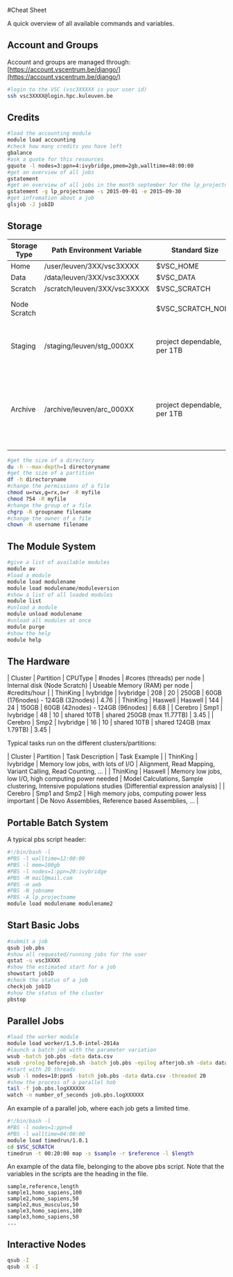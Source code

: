 #Cheat Sheet

A quick overview of all available commands and variables.

## Account and Groups
Account and groups are managed through: [https://account.vscentrum.be/django/](https://account.vscentrum.be/django/)
```bash
#login to the VSC (vsc3XXXXX is your user id)
ssh vsc3XXXX@login.hpc.kuleuven.be
```
## Credits
```bash
#load the accounting module
module load accounting
#check how many credits you have left
gbalance
#ask a quote for this resources
gquote -l nodes=3:ppn=4:ivybridge,pmem=2gb,walltime=48:00:00
#get an overview of all jobs
gstatement
#get an overview of all jobs in the month september for the lp_projectname
gstatement -g lp_projectname -s 2015-09-01 -e 2015-09-30
#get infromation about a job
glsjob -J jobID
```

## Storage

| Storage Type | Path Environment Variable | Standard Size | Usage |
|--------------|---------------------------|---------------|-------|
| Home | /user/leuven/3XX/vsc3XXXX | $VSC_HOME | 25GB | Important data, like configuration files. Is private. |
| Data | /data/leuven/3XX/vsc3XXXX | $VSC_DATA | 75GB | Important data, biger data. Is private. |
| Scratch | /scratch/leuven/3XX/vsc3XXXX | $VSC_SCRATCH | 100GB | Temporary data, will be deleted within 21 days. |
| Node Scratch | | $VSC_SCRATCH_NODE | machine dependeble, min 150GB | Temporary data, while job is running. Can not be accessed from the login node. Data is lost at the jobs end. |
| Staging | /staging/leuven/stg_000XX | project dependable, per 1TB | Storage for project files, while still working at the project. |
| Archive | /archive/leuven/arc_000XX | project dependable, per 1TB | Backup for project files (or staging), long term storage. Only accessible from the login node. |

```bash
#get the size of a directory
du -h --max-depth=1 directoryname
#get the size of a partition
df -h directoryname
#change the permissions of a file
chmod u=rwx,g=rx,o=r -R myfile
chmod 754 -R myfile
#change the group of a file
chgrp -R groupname filename
#change the owner of a file
chown -R username filename
```
## The Module System
```bash
#give a list of available modules
module av
#load a module
module load modulename
module load modulename/moduleversion
#show a list of all loaded modules
module list
#unload a module
module unload modulename
#unload all modules at once
module purge
#show the help
module help
```

## The Hardware

| Cluster | Partition | CPUType | #nodes | #cores (threads) per node | Internal disk (Node Scratch) | Useable Memory (RAM) per node | #credits/hour |
| ThinKing | Ivybridge | Ivybridge | 208 | 20 | 250GB | 60GB (176nodes) - 124GB (32nodes) | 4.76 |
| ThinKing | Haswell | Haswell | 144 | 24 | 150GB | 60GB (42nodes) - 124GB (96nodes) | 6.68 |
| Cerebro | Smp1 | Ivybridge | 48 | 10 | shared 10TB | shared 250GB (max 11.77TB) | 3.45 |
| Cerebro | Smp2 | Ivybridge | 16 | 10 | shared 10TB | shared 124GB (max 1.79TB) | 3.45 |


Typical tasks run on the different clusters/partitions:

| Cluster | Partition | Task Description | Task Example |
| ThinKing | Ivybridge | Memory low jobs, with lots of I/O | Alignment, Read Mapping, Variant Calling, Read Counting, ... |
| ThinKing | Haswell | Memory low jobs, low I/O, high computing power needed | Model Calculations, Sample clustering, Intensive populations studies (Differential expression analysis) | 
| Cerebro | Smp1 and Smp2 | High memory jobs, computing power less important | De Novo Assemblies, Reference based Assemblies, ... |

## Portable Batch System

A typical pbs script header:
```bash
#!/bin/bash -l
#PBS -l walltime=12:00:00
#PBS -l mem=100gb
#PBS -l nodes=1:ppn=20:ivybridge
#PBS -M mail@mail.com
#PBS -m aeb
#PBS -N jobname
#PBS -A lp_projectname
module load modulename modulename2
```
## Start Basic Jobs
```bash
#submit a job
qsub job.pbs
#show all requested/running jobs for the user
qstat -u vsc3XXXX
#show the estimated start for a job
showstart jobID
#check the status of a job
checkjob jobID
#show the status of the cluster
pbstop
```
## Parallel Jobs
```bash
#load the worker module
module load worker/1.5.0-intel-2014a
#launch a batch job with the parameter variation
wsub -batch job.pbs -data data.csv
wsub -prolog beforejob.sh -batch job.pbs -epilog afterjob.sh -data data.csv
#start with 20 threads
wsub -l nodes=10:ppn5 -batch job.pbs -data data.csv -threaded 20
#show the process of a parallel hob
tail -f job.pbs.logXXXXXX
watch -n number_of_seconds job.pbs.logXXXXXX
```
An example of a parallel job, where each job gets a limited time.
```bash
#!/bin/bash -l
#PBS -l nodes=1:ppn=8
#PBS -l walltime=04:00:00
module load timedrun/1.0.1
cd $VSC_SCRATCH
timedrun -t 00:20:00 map -s $sample -r $reference -l $length
```
An example of the data file, belonging to the above pbs script. Note that the variables in the scripts are the heading in the file.
```
sample,reference,length
sample1,homo_sapiens,100
sample2,homo_sapiens,50
sample2,mus_musculus,50
sample3,homo_sapiens,100
sample3,homo_sapiens,50
...
```
## Interactive Nodes
```bash
qsub -I
qsub -X -I
```
